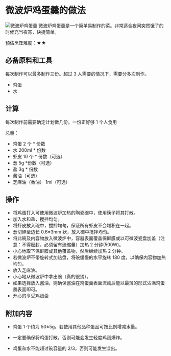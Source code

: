 # 微波炉鸡蛋羹的做法

![微波炉鸡蛋羹](./微波炉鸡蛋羹.jpg)
微波炉鸡蛋羹是一个简单易制作的菜。非常适合夜间突然饿了的时候充当夜宵，快捷简单。

预估烹饪难度：★★

## 必备原料和工具

每次制作可以最多制作三份。超过 3 人需要的情况下，需要分多次制作。

- 鸡蛋
- 水

## 计算

每次制作前需要确定计划做几份。一份正好够 1 个人食用

总量：

- 鸡蛋 2 个 * 份数
- 水 200ml * 份数
- 虾皮 10 个 * 份数（可选）
- 葱 5g *份数（可选）
- 盐 3g * 份数
- 酱油（可选）
- 芝麻油（香油） 1ml（可选）

## 操作

- 将鸡蛋打入可使用微波炉加热的陶瓷碗中，使用筷子将其打散。
- 加入水和盐，搅拌均匀。
- 将虾皮放入碗中，搅拌均匀，保证所有虾皮不会堆积在一起。
- 葱切碎至边长 0.6±3mm 状，放入碗中搅拌均匀。
- 将此碗及内容物放入微波炉中，容器表面覆盖保鲜膜或以可微波瓷盘加盖（注意：不得密封，必须留有涨缩量）加热 2 分钟(500W)。
- 小心地取下保鲜膜或其他覆盖物，然后继续加热 2 分钟。
- 若微波炉不带旋转式加热盘，将碗缓慢的水平旋转 180 度，以确保内容物加热均匀。
- 放入芝麻油。
- 小心地从微波炉中拿出碗（真的很烫）。
- 如果选择放入酱油，则确保酱油在鸡蛋羹表面流动后能以最薄的形式沾满鸡蛋羹表面即可。
- 开心的享受鸡蛋羹

## 附加内容

- 鸡蛋 1 个约为 50±5g。若使用其他品种蛋品可按比例增减水量。

- 一定要确保将鸡蛋打散，否则可能会发生轻度鸡蛋爆炸。

- 鸡蛋和水不能超过碗容量的 2/3，否则可能发生溢出。